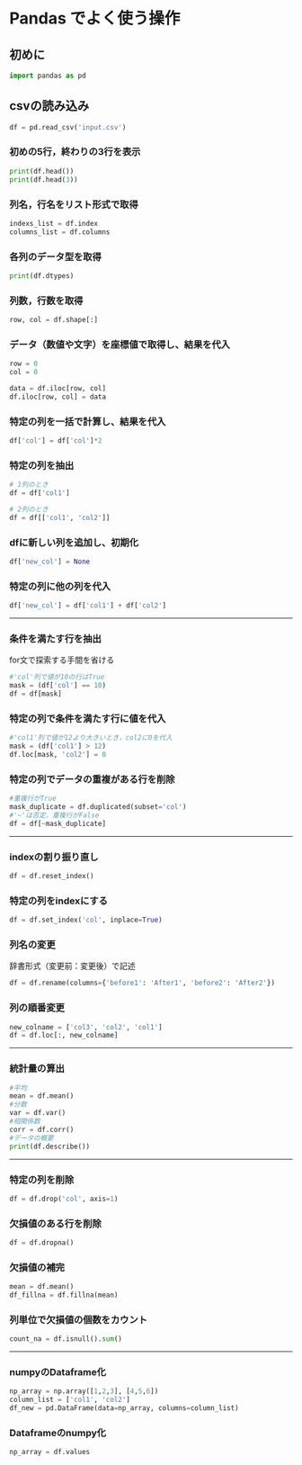 # Pandas でよく使う操作

## 初めに
```python
import pandas as pd
```

## csvの読み込み
```python
df = pd.read_csv('input.csv')
```

### 初めの5行，終わりの3行を表示
```python
print(df.head())
print(df.head(3))
```

### 列名，行名をリスト形式で取得
```python
indexs_list = df.index
columns_list = df.columns
```

### 各列のデータ型を取得
```python
print(df.dtypes)
```

### 列数，行数を取得
```python
row, col = df.shape[:]
```

### データ（数値や文字）を座標値で取得し、結果を代入
```python
row = 0
col = 0

data = df.iloc[row, col]
df.iloc[row, col] = data
```

### 特定の列を一括で計算し、結果を代入
```python
df['col'] = df['col']*2
```

### 特定の列を抽出
```python
# 1列のとき
df = df['col1']

# 2列のとき
df = df[['col1', 'col2']]
```

### dfに新しい列を追加し、初期化
```python
df['new_col'] = None
```

### 特定の列に他の列を代入
```python
df['new_col'] = df['col1'] + df['col2']
```

***

### 条件を満たす行を抽出
for文で探索する手間を省ける
```python
#'col'列で値が10の行はTrue
mask = (df['col'] == 10)
df = df[mask]
```

### 特定の列で条件を満たす行に値を代入
```python
#'col1'列で値が12より大きいとき，col2に0を代入
mask = (df['col1'] > 12)
df.loc[mask, 'col2'] = 0
```

### 特定の列でデータの重複がある行を削除
```python
#重複行がTrue
mask_duplicate = df.duplicated(subset='col')
#'~'は否定，重複行がFalse
df = df[~mask_duplicate]
```

***

### indexの割り振り直し
```python
df = df.reset_index()
```

### 特定の列をindexにする
```python
df = df.set_index('col', inplace=True)
```

### 列名の変更
辞書形式（変更前：変更後）で記述
```python
df = df.rename(columns={'before1': 'After1', 'before2': 'After2'})
```

### 列の順番変更
```python
new_colname = ['col3', 'col2', 'col1']
df = df.loc[:, new_colname]
```

***

### 統計量の算出
```python
#平均
mean = df.mean()
#分散
var = df.var()
#相関係数
corr = df.corr()
#データの概要
print(df.describe())
```

***

### 特定の列を削除
```python
df = df.drop('col', axis=1)
```

### 欠損値のある行を削除
```python
df = df.dropna()
```

### 欠損値の補完
```python
mean = df.mean()
df_fillna = df.fillna(mean)
```

### 列単位で欠損値の個数をカウント
```python
count_na = df.isnull().sum()
```

***

### numpyのDataframe化
```python
np_array = np.array([1,2,3], [4,5,6])
column_list = ['col1', 'col2']
df_new = pd.DataFrame(data=np_array, columns=column_list)
```

### Dataframeのnumpy化
```python
np_array = df.values
```